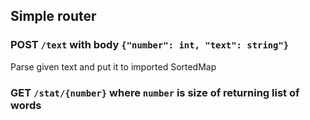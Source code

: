 ## Simple router

### POST `/text` with body `{"number": int, "text": string"}`

Parse given text and put it to imported SortedMap

### GET `/stat/{number}` where `number` is size of returning list of words